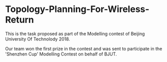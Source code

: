 # Topology-Planning-For-Wireless-Return
This is the task proposed as part of the Modelling contest of Beijing University Of Technolody 2018.

Our team won the first prize in the contest and was sent to participate in the 'Shenzhen Cup' Modelling Contest on behalf of BJUT.
